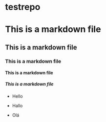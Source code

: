 # testrepo

# This is a markdown file

## This is a markdown file

### This is a markdown file

#### This is a markdown file

##### This is a markdown file

* Hello
+ Hallo
- Olá
